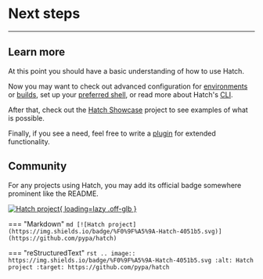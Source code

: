 # Next steps

-----

## Learn more

At this point you should have a basic understanding of how to use Hatch.

Now you may want to check out advanced configuration for [environments](config/environment/overview.md) or [builds](config/build.md), set up your [preferred shell](config/hatch.md#shell), or read more about Hatch's [CLI](cli/about.md).

After that, check out the [Hatch Showcase](https://github.com/ofek/hatch-showcase) project to see examples of what is possible.

Finally, if you see a need, feel free to write a [plugin](plugins/about.md) for extended functionality.

## Community

For any projects using Hatch, you may add its official badge somewhere prominent like the README.

[![Hatch project](https://img.shields.io/badge/%F0%9F%A5%9A-Hatch-4051b5.svg){ loading=lazy .off-glb }](https://github.com/pypa/hatch)

=== "Markdown"
    ```md
    [![Hatch project](https://img.shields.io/badge/%F0%9F%A5%9A-Hatch-4051b5.svg)](https://github.com/pypa/hatch)
    ```

=== "reStructuredText"
    ```rst
    .. image:: https://img.shields.io/badge/%F0%9F%A5%9A-Hatch-4051b5.svg
       :alt: Hatch project
       :target: https://github.com/pypa/hatch
    ```
